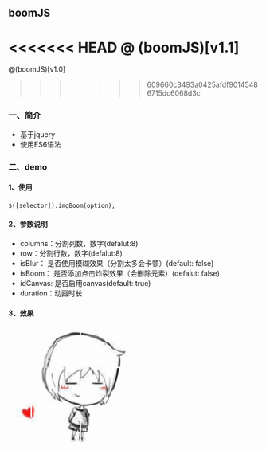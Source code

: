 ## boomJS

<<<<<<< HEAD
@ (boomJS)[v1.1]
=======
 @(boomJS)[v1.0]
>>>>>>> 609660c3493a0425afdf90145486715dc6068d3c
### 一、简介
- 基于jquery
- 使用ES6语法

### 二、demo
#### 1、使用
    $([selector]).imgBoom(option);
#### 2、参数说明
- columns：分割列数，数字(defalut:8)
- row：分割行数，数字(defalut:8)
- isBlur： 是否使用模糊效果（分割太多会卡顿）(default: false)
- isBoom： 是否添加点击炸裂效果（会删除元素）(defalut: false)
- idCanvas: 是否启用canvas(default: true)
- duration：动画时长
#### 3、效果
![boomjs.gif](https://raw.githubusercontent.com/lastnigtic/presentationPIC/master/boomJs/0.gif)
    
